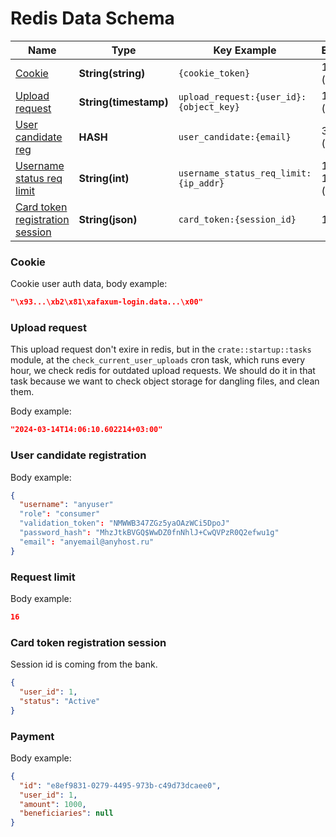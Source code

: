 # Redis Data Schema

| Name                                                                | Type                  | Key Example                             | Expiration                | Module                                                                  |
| ------------------------------------------------------------------- | --------------------- | --------------------------------------- | ------------------------- | ----------------------------------------------------------------------- |
| [Cookie](#cookie)                                                   | **String(string)**    | `{cookie_token}`                        | 1 day (redis)             | `tower_sessions_redis_store`                                            |
| [Upload request](#upload-request)                                   | **String(timestamp)** | `upload_request:{user_id}:{object_key}` | 1 hour (cron)             | `crate::domain::upload_request`                                         |
| [User candidate reg](#user-candidate-registration)                  | **HASH**              | `user_candidate:{email}`                | 30 min (redis)            | `crate::domain::user_candidate`                                         |
| [Username status req limit](#request-limit)                         | **String(int)**       | `username_status_req_limit:{ip_addr}`   | 1 min or 12 hours (redis) | `crate::routes::development`, `crate::auth::login`, `crate::middleware` |
| [Card token registration session](#card-token-registration-session) | **String(json)**      | `card_token:{session_id}`               | 1 hour                    | `crate::domain::sessions::card_token_registration`                      |

<!-- | [Payment](#payment)                                                 | **String(json)**      | `payment:{payment_id}`                  | No                        |                                                                         | -->

### Cookie

Cookie user auth data, body example:

```json
"\x93...\xb2\x81\xafaxum-login.data...\x00"
```

### Upload request

This upload request don't exire in redis, but in the `crate::startup::tasks` module,
at the `check_current_user_uploads` cron task, which runs every hour, we check redis for
outdated upload requests. We should do it in that task because we want to check object storage
for dangling files, and clean them.

Body example:

```json
"2024-03-14T14:06:10.602214+03:00"
```

### User candidate registration

Body example:

```json
{
  "username": "anyuser"
  "role": "consumer"
  "validation_token": "NMWWB347ZGz5yaOAzWCi5DpoJ"
  "password_hash": "MhzJtkBVGQ$WwDZ0fnNhlJ+CwQVPzR0Q2efwu1g"
  "email": "anyemail@anyhost.ru"
}
```

### Request limit

Body example:

```json
16
```

### Card token registration session

Session id is coming from the bank.

```json
{
  "user_id": 1,
  "status": "Active"
}
```

### Payment

Body example:

```json
{
  "id": "e8ef9831-0279-4495-973b-c49d73dcaee0",
  "user_id": 1,
  "amount": 1000,
  "beneficiaries": null
}
```
